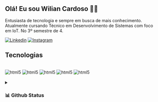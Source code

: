 ## Olá! Eu sou Wilian Cardoso 🖐🏾
Entusiasta de tecnologia e sempre em busca de mais conhecimento. Atualmente cursando Técnico em Desenvolvimento de Sistemas com foco em IoT. No 3º semestre de 4.

[![Linkedin](https://img.shields.io/badge/LinkedIn-0077B5?style=for-the-badge&logo=linkedin&logoColor=white)](https://www.linkedin.com/in/wilian-gabriel-cardoso-868851322/)
[![Instagram](https://img.shields.io/badge/Instagram-E4405F?style=for-the-badge&logo=instagram&logoColor=white)](https://www.instagram.com/w1l.cardoso/)

## Tecnologias

<div style="display: inline_block"><br/>
     <img align="center" alt="html5" src="https://img.shields.io/badge/HTML5-E34F26?style=for-the-badge&logo=html5&logoColor=white"/>
     <img align="center" alt="html5" src="https://img.shields.io/badge/CSS3-1572B6?style=for-the-badge&logo=css3&logoColor=white "/>
     <img align="center" alt="html5" src="https://img.shields.io/badge/JavaScript-F7DF1E?style=for-the-badge&logo=javascript&logoColor=black"/>
     <img align="center" alt="html5" src="https://img.shields.io/badge/Java-ED8B00?style=for-the-badge&logo=openjdk&logoColor=white"/>
     <img align="center" alt="html5" src="https://img.shields.io/badge/MySQL-00000F?style=for-the-badge&logo=mysql&      logoColor=white"/>
 </div><br/>

<details>
  <summary><h3>📊 Github Status</h3></summary>
  
  <a href="#">![Github stats](https://github-readme-stats.vercel.app/api?username=WilianCardoso&theme=blueberry&count_private=true&hide_border=true&line_height=20)</a>
  <a href="#">![Top Langs](https://github-readme-stats.vercel.app/api/top-langs/?username=WilianCardoso&layout=compact&theme=blueberry&count_private=true&hide_border=true)</a>
</details>

